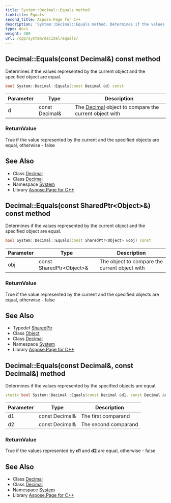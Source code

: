 ```yaml
---
title: System::Decimal::Equals method
linktitle: Equals
second_title: Aspose.Page for C++
description: 'System::Decimal::Equals method. Determines if the values represented by the current object and the specified object are equal in C++.'
type: docs
weight: 400
url: /cpp/system/decimal/equals/
---
```

## Decimal::Equals(const Decimal\&) const method


Determines if the values represented by the current object and the specified object are equal.

```cpp
bool System::Decimal::Equals(const Decimal &d) const
```


| Parameter | Type | Description |
| --- | --- | --- |
| d | const Decimal\& | The [Decimal](../) object to compare the current object with |

### ReturnValue

True if the value represented by the current and the specified objects are equal, otherwise - false

## See Also

* Class [Decimal](../)
* Class [Decimal](../)
* Namespace [System](../../)
* Library [Aspose.Page for C++](../../../)
## Decimal::Equals(const SharedPtr\<Object\>\&) const method


Determines if the values represented by the current object and the specified object are equal.

```cpp
bool System::Decimal::Equals(const SharedPtr<Object> &obj) const
```


| Parameter | Type | Description |
| --- | --- | --- |
| obj | const SharedPtr\<Object\>\& | The object to compare the current object with |

### ReturnValue

True if the value represented by the current and the specified objects are equal, otherwise - false

## See Also

* Typedef [SharedPtr](../../sharedptr/)
* Class [Object](../../object/)
* Class [Decimal](../)
* Namespace [System](../../)
* Library [Aspose.Page for C++](../../../)
## Decimal::Equals(const Decimal\&, const Decimal\&) method


Determines if the values represented by the specified objects are equal.

```cpp
static bool System::Decimal::Equals(const Decimal &d1, const Decimal &d2)
```


| Parameter | Type | Description |
| --- | --- | --- |
| d1 | const Decimal\& | The first comparand |
| d2 | const Decimal\& | The second comparand |

### ReturnValue

True if the values represented by **d1** and **d2** are equal, otherwise - false

## See Also

* Class [Decimal](../)
* Class [Decimal](../)
* Namespace [System](../../)
* Library [Aspose.Page for C++](../../../)
